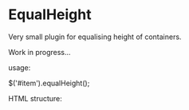 # EqualHeight
Very small plugin for equalising height of containers.

Work in progress...

usage:

$('#item').equalHeight();

HTML structure:

<div class="wrapper">
  <div id="item">
  </div>
</div>
